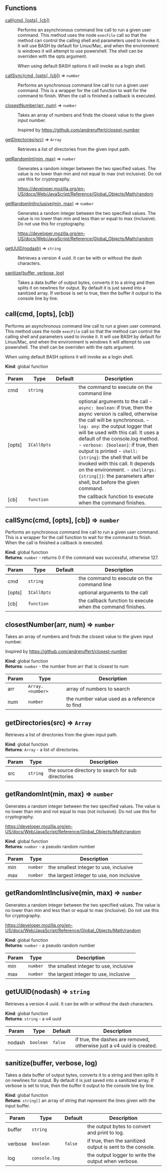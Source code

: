 ## Functions

<dl>
<dt><a href="#call">call(cmd, [opts], [cb])</a></dt>
<dd><p>Performs an asynchronous command line call to run a given user command.
This method uses the node <code>execFile</code> call so that the method can control
the calling shell and parameters used to invoke it.  It will use BASH by
default for Linux/Mac, and when the environment is windows it will attempt
to use powershell.  The shell can be overriden with the opts argument.</p>
<p>When using default BASH options it will invoke as a login shell.</p>
</dd>
<dt><a href="#callSync">callSync(cmd, [opts], [cb])</a> ⇒ <code>number</code></dt>
<dd><p>Performs an synchronous command line call to run a given user command.
This is a wrapper for the call function to wait for the command to
finish.  When the call is finished a callback is executed.</p>
</dd>
<dt><a href="#closestNumber">closestNumber(arr, num)</a> ⇒ <code>number</code></dt>
<dd><p>Takes an array of numbers and finds the closest value to the given
input number.</p>
<p>Inspired by <a href="https://github.com/andreruffert/closest-number">https://github.com/andreruffert/closest-number</a></p>
</dd>
<dt><a href="#getDirectories">getDirectories(src)</a> ⇒ <code>Array</code></dt>
<dd><p>Retrieves a list of directories from the given input path.</p>
</dd>
<dt><a href="#getRandomInt">getRandomInt(min, max)</a> ⇒ <code>number</code></dt>
<dd><p>Generates a random integer between the two specified values.  The value is
no lower than min and not equal to max (not inclusive).  Do not use this
for cryptography.</p>
<p><a href="https://developer.mozilla.org/en-US/docs/Web/JavaScript/Reference/Global_Objects/Math/random">https://developer.mozilla.org/en-US/docs/Web/JavaScript/Reference/Global_Objects/Math/random</a></p>
</dd>
<dt><a href="#getRandomIntInclusive">getRandomIntInclusive(min, max)</a> ⇒ <code>number</code></dt>
<dd><p>Generates a random integer between the two specified values.  The value is
no lower than min and less than or equal to max (inclusive).  Do not use this
for cryptography.</p>
<p><a href="https://developer.mozilla.org/en-US/docs/Web/JavaScript/Reference/Global_Objects/Math/random">https://developer.mozilla.org/en-US/docs/Web/JavaScript/Reference/Global_Objects/Math/random</a></p>
</dd>
<dt><a href="#getUUID">getUUID(nodash)</a> ⇒ <code>string</code></dt>
<dd><p>Retrieves a version 4 uuid.  It can be with or without the dash characters.</p>
</dd>
<dt><a href="#sanitize">sanitize(buffer, verbose, log)</a></dt>
<dd><p>Takes a data buffer of output bytes, converts it to a string and then splits
it on newlines for output.  By default it is just saved into a sanitized
array.  If verbose is set to true, then the buffer it output to the console
line by line.</p>
</dd>
</dl>

<a name="call"></a>

## call(cmd, [opts], [cb])
Performs an asynchronous command line call to run a given user command.
This method uses the node `execFile` call so that the method can control
the calling shell and parameters used to invoke it.  It will use BASH by
default for Linux/Mac, and when the environment is windows it will attempt
to use powershell.  The shell can be overriden with the opts argument.

When using default BASH options it will invoke as a login shell.

**Kind**: global function  

| Param | Type | Default | Description |
| --- | --- | --- | --- |
| cmd | <code>string</code> |  | the command to execute on the command line |
| [opts] | <code>ICallOpts</code> | <code></code> | optional arguments to the call     - `async: boolean`: if true, then the async version is called, otherwise     the call will be synchronous.     - `log: any`: the output logger that will be used with this call.  It     uses a default of the console.log method.     - `verbose: {boolean}`: if true, then output is printed     - `shell: {string}`: the shell that will be invoked with this call.  It     depends on the environment.     - `shellArgs: {string[]}`: the parameters after shell, but before the     given command. |
| [cb] | <code>function</code> |  | the callback function to execute when the command finishes. |

<a name="callSync"></a>

## callSync(cmd, [opts], [cb]) ⇒ <code>number</code>
Performs an synchronous command line call to run a given user command.
This is a wrapper for the call function to wait for the command to
finish.  When the call is finished a callback is executed.

**Kind**: global function  
**Returns**: <code>number</code> - returns 0 if the command was successful, otherwise 127.  

| Param | Type | Default | Description |
| --- | --- | --- | --- |
| cmd | <code>string</code> |  | the command to execute on the command line |
| [opts] | <code>ICallOpts</code> | <code></code> | optional arguments to the call |
| [cb] | <code>function</code> |  | the callback function to execute when the command finishes. |

<a name="closestNumber"></a>

## closestNumber(arr, num) ⇒ <code>number</code>
Takes an array of numbers and finds the closest value to the given
input number.

Inspired by https://github.com/andreruffert/closest-number

**Kind**: global function  
**Returns**: <code>number</code> - the number from arr that is closest to num  

| Param | Type | Description |
| --- | --- | --- |
| arr | <code>Array.&lt;number&gt;</code> | array of numbers to search |
| num | <code>number</code> | the number value used as a reference to find |

<a name="getDirectories"></a>

## getDirectories(src) ⇒ <code>Array</code>
Retrieves a list of directories from the given input path.

**Kind**: global function  
**Returns**: <code>Array</code> - a list of directories.  

| Param | Type | Description |
| --- | --- | --- |
| src | <code>string</code> | the source directory to search for sub directories |

<a name="getRandomInt"></a>

## getRandomInt(min, max) ⇒ <code>number</code>
Generates a random integer between the two specified values.  The value is
no lower than min and not equal to max (not inclusive).  Do not use this
for cryptography.

https://developer.mozilla.org/en-US/docs/Web/JavaScript/Reference/Global_Objects/Math/random

**Kind**: global function  
**Returns**: <code>number</code> - a pseudo random number  

| Param | Type | Description |
| --- | --- | --- |
| min | <code>number</code> | the smallest integer to use, inclusive |
| max | <code>number</code> | the largest integer to use, non inclusive |

<a name="getRandomIntInclusive"></a>

## getRandomIntInclusive(min, max) ⇒ <code>number</code>
Generates a random integer between the two specified values.  The value is
no lower than min and less than or equal to max (inclusive).  Do not use this
for cryptography.

https://developer.mozilla.org/en-US/docs/Web/JavaScript/Reference/Global_Objects/Math/random

**Kind**: global function  
**Returns**: <code>number</code> - a pseudo random number  

| Param | Type | Description |
| --- | --- | --- |
| min | <code>number</code> | the smallest integer to use, inclusive |
| max | <code>number</code> | the largest integer to use, inclusive |

<a name="getUUID"></a>

## getUUID(nodash) ⇒ <code>string</code>
Retrieves a version 4 uuid.  It can be with or without the dash characters.

**Kind**: global function  
**Returns**: <code>string</code> - a v4 uuid  

| Param | Type | Default | Description |
| --- | --- | --- | --- |
| nodash | <code>boolean</code> | <code>false</code> | if true, the dashes are removed, otherwise just a v4 uuid is created. |

<a name="sanitize"></a>

## sanitize(buffer, verbose, log)
Takes a data buffer of output bytes, converts it to a string and then splits
it on newlines for output.  By default it is just saved into a sanitized
array.  If verbose is set to true, then the buffer it output to the console
line by line.

**Kind**: global function  
**Retuns**: <code>string[]</code> an array of string that represent the lines given with
the input buffer.  

| Param | Type | Default | Description |
| --- | --- | --- | --- |
| buffer | <code>string</code> |  | the output bytes to convert and print to log. |
| verbose | <code>boolean</code> | <code>false</code> | if true, then the sanitized output is sent to the console. |
| log | <code>console.log</code> |  | the output logger to write the output when verbose. |

